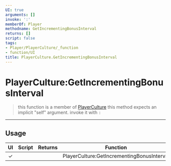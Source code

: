 ```yaml
---
UI: true
arguments: []
invoke: ':'
memberOf: Player
methodname: GetIncrementingBonusInterval
returns: []
script: false
tags:
- Player/PlayerCulture/_function
- function/UI
title: PlayerCulture.GetIncrementingBonusInterval
---
```

# PlayerCulture:GetIncrementingBonusInterval
> this function is a member of [PlayerCulture](civ-6/lua/PlayerCulture.md)
> this method expects an implicit "self" argument. invoke it with `:`
-----
## Usage
|  UI | Script | Returns | Function | Arguments |
|:---:|:------:|-------:|:--------:|:---------|
|✓| ||PlayerCulture:GetIncrementingBonusInterval||
